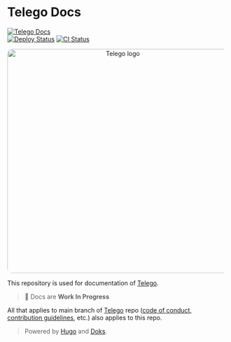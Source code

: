 # Telego Docs

[![Telego Docs](https://img.shields.io/static/v1?label=Telego&message=docs&color=8ed6fb&logo=hugo)](https://telego.pixelbox.dev)
<br>
[![Deploy Status](https://github.com/mymmrac/telego-docs/actions/workflows/deploy-github.yml/badge.svg)](https://github.com/mymmrac/telego-docs/actions/workflows/deploy-github.yml)
[![CI Status](https://github.com/mymmrac/telego-docs/actions/workflows/ci.yml/badge.svg)](https://github.com/mymmrac/telego-docs/actions/workflows/ci.yml)

<p align="center">
  <img src="https://raw.githubusercontent.com/mymmrac/telego/main/docs/logo/telego-long.png" alt="Telego logo" width="512px" style="border-radius: 12px;">
</p>

This repository is used for documentation of [Telego](https://github.com/mymmrac/telego).

> :diamond_shape_with_a_dot_inside: Docs are **Work In Progress**

All that applies to main branch of [Telego](https://github.com/mymmrac/telego) repo
([code of conduct](https://github.com/mymmrac/telego/blob/main/docs/CODE_OF_CONDUCT.md),
[contribution guidelines](https://github.com/mymmrac/telego/blob/main/docs/CONTRIBUTING.md), etc.) also applies to this
repo.

> Powered by [Hugo](https://gohugo.io) and [Doks](https://getdoks.org).
